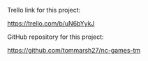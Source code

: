 Trello link for this project:

https://trello.com/b/uN6bYykJ

GitHub repository for this project:

https://github.com/tommarsh27/nc-games-tm